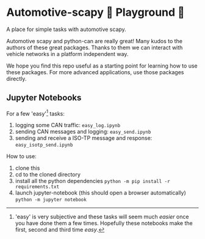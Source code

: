 # Automotive-scapy 🚗 Playground 🎢

A place for simple tasks with automotive scapy.

Automotive scapy and python-can are really great! Many kudos to the authors of these great packages. Thanks to them we can interact with vehicle networks in a platform independent way.

We hope you find this repo useful as a starting point for learning how to use these packages. For more advanced applications, use those packages directly.

## Jupyter Notebooks

For a few 'easy'[^1] tasks:
1. logging some CAN traffic: `easy_log.ipynb`
2. sending CAN messages and logging: `easy_send.ipynb`
3. sending and receive a ISO-TP message and response: `easy_isotp_send.ipynb`

[^1]: 'easy' is very subjective and these tasks will seem much _easier_ once you have done them a few times. Hopefully these notebooks make the first, second and third time _easy_.

How to use:
1. clone this
2. cd to the cloned directory
1. install all the python dependencies `python -m pip install -r requirements.txt`
2. launch jupyter-notebook (this should open a browser automatically) `python -m jupyter notebook`
